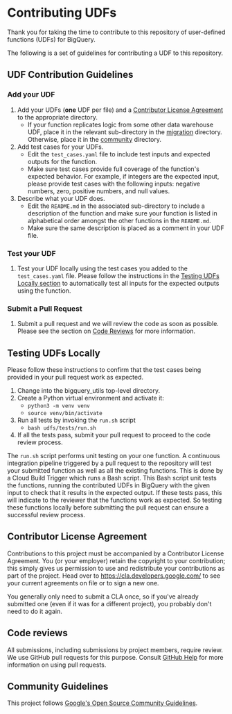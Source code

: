 # Contributing UDFs

Thank you for taking the time to contribute to this repository of user-defined functions (UDFs) for BigQuery.

The following is a set of guidelines for contributing a UDF to this repository.

## UDF Contribution Guidelines

### Add your UDF 

1. Add your UDFs (**one** UDF per file) and a [Contributor License Agreement](#contributor-license-agreement)
 to the appropriate directory.
    * If your function replicates logic from some other data warehouse UDF, place it in the relevant sub-directory in the
 [migration](/udfs/migration) directory. Otherwise, place it in the [community](/udfs/community) directory.
1. Add test cases for your UDFs.
    * Edit the `test_cases.yaml` file to include test inputs and expected outputs for the function. 
    * Make sure test cases provide full coverage of the function's expected behavior. For example, if integers
      are the expected input, please provide test cases with the following inputs: negative numbers, zero, positive
      numbers, and null values.
1. Describe what your UDF does.
    * Edit the `README.md` in the associated sub-directory to include a description of the function and make sure
     your function is listed in alphabetical order amongst the other functions in the `README.md`.
    * Make sure the same description is placed as a comment in your UDF file.  

### Test your UDF
1. Test your UDF locally using the test cases you added to the `test_cases.yaml` file. Please follow the instructions 
in the [Testing UDFs Locally section](#testing-udfs-locally) to automatically test all inputs for the expected outputs 
using the function.

### Submit a Pull Request
1. Submit a pull request and we will review the code as soon as possible. Please see the section on 
[Code Reviews](#code-reviews) for more information.

## Testing UDFs Locally

Please follow these instructions to confirm that the test cases being provided in your pull request work as expected.

1. Change into the bigquery_utils top-level directory.
1. Create a Python virtual environment and activate it:
    * `python3 -m venv venv`
    * `source venv/bin/activate`
1. Run all tests by invoking the `run.sh` script
    * `bash udfs/tests/run.sh` 
1. If all the tests pass, submit your pull request to proceed to the code review process.

The `run.sh` script performs unit testing on your one function. A continuous integration pipeline triggered by a pull request 
to the repository will test your submitted function as well as all the existing functions. This is done by a 
Cloud Build Trigger which runs a Bash script. This Bash script unit tests the functions, running the contributed UDFs
 in BigQuery with the given input to check that it results in the expected output. If these tests pass, this will 
 indicate to the reviewer that the functions work as expected. So testing these functions locally before submitting 
 the pull request can ensure a successful review process.

## Contributor License Agreement

Contributions to this project must be accompanied by a Contributor License
Agreement. You (or your employer) retain the copyright to your contribution;
this simply gives us permission to use and redistribute your contributions as
part of the project. Head over to <https://cla.developers.google.com/> to see
your current agreements on file or to sign a new one.

You generally only need to submit a CLA once, so if you've already submitted one
(even if it was for a different project), you probably don't need to do it
again.

## Code reviews

All submissions, including submissions by project members, require review. We
use GitHub pull requests for this purpose. Consult
[GitHub Help](https://help.github.com/articles/about-pull-requests/) for more
information on using pull requests.

## Community Guidelines

This project follows
[Google's Open Source Community Guidelines](https://opensource.google.com/conduct/).
